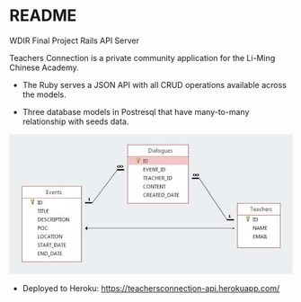 # README
WDIR Final Project Rails API Server

Teachers Connection is a private community application for the Li-Ming Chinese Academy.

* The Ruby serves a JSON API with all CRUD operations available across the models.

* Three database models in Postresql that have many-to-many relationship with seeds data.

<img src="DBRelationship.png">

* Deployed to Heroku: https://teachersconnection-api.herokuapp.com/
